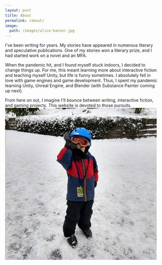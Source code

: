 ```yaml
---
layout: post 
title: About
permalink: /about/
image:
  path: /images/alice-banner.jpg
---
```

I've been writing for years. My stories have appeared in numerous literary and speculative publications. One of my stories won a literary prize, and I had started work on a novel and an MFA.

When the pandemic hit, and I found myself stuck indoors, I decided to change things up. For me, this meant learning more about interactive fiction and teaching myself Unity, but life is funny sometimes. I absolutely fell in love with game engines and game development. Thus, I spent my pandemic learning Unity, Unreal Engine, and Blender (with Substance Painter coming up next).

From here on out, I imagine I'll bounce between writing, interactive fiction, and gaming projects. This website is devoted to those pursuits.
![](images/atg_skiing.jpg)

